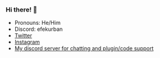 
### Hi there! :wave:
  
- Pronouns: He/Him
- Discord: efekurban
- [Twitter](https://twitter.com/efekurbann) 
- [Instagram](https://instagram.com/efekurbann) 
- [My discord server for chatting and plugin/code support](https://discord.gg/9vcAHQnZsg)
